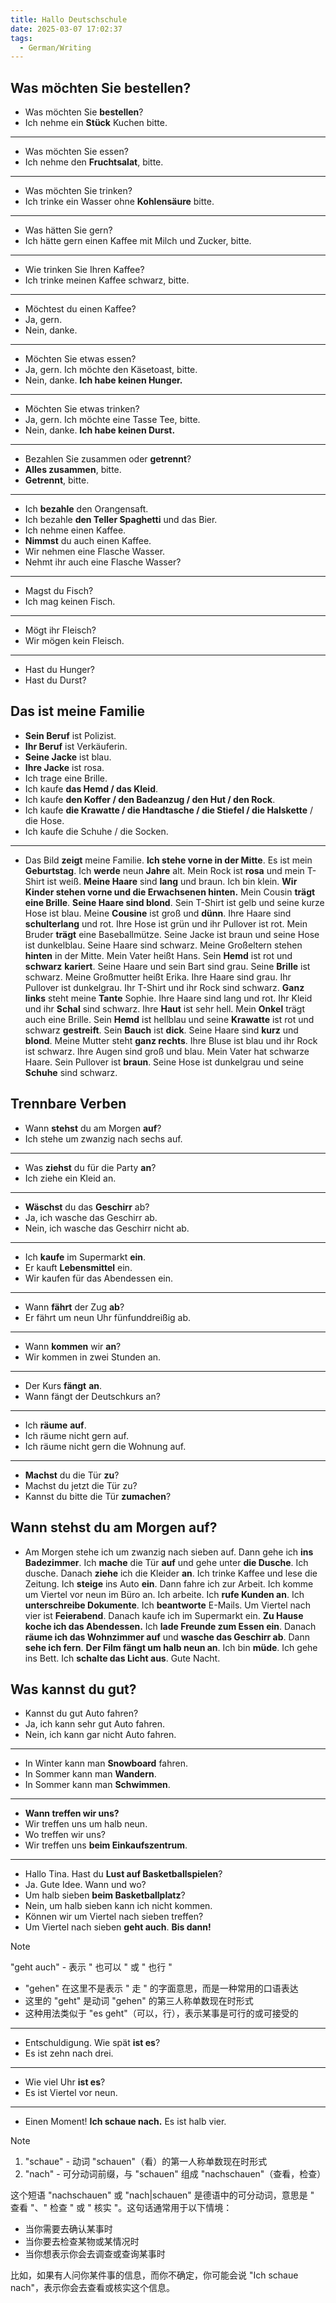 ```yaml
---
title: Hallo Deutschschule
date: 2025-03-07 17:02:37
tags:
  - German/Writing
---
```


## Was möchten Sie bestellen?

- Was möchten Sie **bestellen**?
- Ich nehme ein **Stück** Kuchen bitte.
---
- Was möchten Sie essen?
- Ich nehme den **Fruchtsalat**, bitte.
---
- Was möchten Sie trinken?
- Ich trinke ein Wasser ohne **Kohlensäure** bitte.
---
- Was hätten Sie gern?
- Ich hätte gern einen Kaffee mit Milch und Zucker, bitte.
---
- Wie trinken Sie Ihren Kaffee?
- Ich trinke meinen Kaffee schwarz, bitte.
---
- Möchtest du einen Kaffee?
- Ja, gern.
- Nein, danke.
---
- Möchten Sie etwas essen?
- Ja, gern. Ich möchte den Käsetoast, bitte.
- Nein, danke. **Ich habe keinen Hunger.**
---
- Möchten Sie etwas trinken?
- Ja, gern. Ich möchte eine Tasse Tee, bitte.
- Nein, danke. **Ich habe keinen Durst.**
---
- Bezahlen Sie zusammen oder **getrennt**?
- **Alles zusammen**, bitte.
- **Getrennt**, bitte.
---
- Ich **bezahle** den Orangensaft.
- Ich bezahle **den Teller Spaghetti** und das Bier.
- Ich nehme einen Kaffee.
- **Nimmst** du auch einen Kaffee.
- Wir nehmen eine Flasche Wasser.
- Nehmt ihr auch eine Flasche Wasser?
---
- Magst du Fisch?
- Ich mag keinen Fisch.
---
- Mögt ihr Fleisch?
- Wir mögen kein Fleisch.
---
- Hast du Hunger?
- Hast du Durst?

## Das ist meine Familie

- **Sein Beruf** ist Polizist.
- **Ihr Beruf** ist Verkäuferin.
- **Seine Jacke** ist blau.
- **Ihre Jacke** ist rosa.
- Ich trage eine Brille.
- Ich kaufe **das Hemd / das Kleid**.
- Ich kaufe **den Koffer / den Badeanzug / den Hut / den Rock**.
- Ich kaufe **die Krawatte / die Handtasche / die Stiefel / die Halskette** / die Hose.
- Ich kaufe die Schuhe / die Socken.
---
- Das Bild **zeigt** meine Familie. **Ich stehe vorne in der Mitte**. Es ist mein **Geburtstag**. Ich **werde** neun **Jahre** alt. Mein Rock ist **rosa** und mein T-Shirt ist weiß. **Meine Haare** sind **lang** und braun. Ich bin klein. **Wir Kinder stehen vorne und die Erwachsenen hinten.** Mein Cousin **trägt eine Brille**. **Seine Haare sind blond**. Sein T-Shirt ist gelb und seine kurze Hose ist blau. Meine **Cousine** ist groß und **dünn**. Ihre Haare sind **schulterlang** und rot. Ihre Hose ist grün und ihr Pullover ist rot. Mein Bruder **trägt** eine Baseballmütze. Seine Jacke ist braun und seine Hose ist dunkelblau. Seine Haare sind schwarz. Meine Großeltern stehen **hinten** in der Mitte. Mein Vater heißt Hans. Sein **Hemd** ist rot und **schwarz** **kariert**. Seine Haare und sein Bart sind grau. Seine **Brille** ist schwarz. Meine Großmutter heißt Erika. Ihre Haare sind grau. Ihr Pullover ist dunkelgrau. Ihr T-Shirt und ihr Rock sind schwarz. **Ganz links** steht meine **Tante** Sophie. Ihre Haare sind lang und rot. Ihr Kleid und ihr **Schal** sind schwarz. Ihre **Haut** ist sehr hell. Mein **Onkel** trägt auch eine Brille. Sein **Hemd** ist hellblau und seine **Krawatte** ist rot und schwarz **gestreift**. Sein **Bauch** ist **dick**. Seine Haare sind **kurz** und **blond**. Meine Mutter steht **ganz rechts**. Ihre Bluse ist blau und ihr Rock ist schwarz. Ihre Augen sind groß und blau. Mein Vater hat schwarze Haare. Sein Pullover ist **braun**. Seine Hose ist dunkelgrau und seine **Schuhe** sind schwarz.

## Trennbare Verben

- Wann **stehst** du am Morgen **auf**?
- Ich stehe um zwanzig nach sechs auf.
---
- Was **ziehst** du für die Party **an**?
- Ich ziehe ein Kleid an.
---
- **Wäschst** du das **Geschirr** ab?
- Ja, ich wasche das Geschirr ab.
- Nein, ich wasche das Geschirr nicht ab.
---
- Ich **kaufe** im Supermarkt **ein**.
- Er kauft **Lebensmittel** ein.
- Wir kaufen für das Abendessen ein.
---
- Wann **fährt** der Zug **ab**?
- Er fährt um neun Uhr fünfunddreißig ab.
---
- Wann **kommen** wir **an**?
- Wir kommen in zwei Stunden an.
---
- Der Kurs **fängt** **an**.
- Wann fängt der Deutschkurs an?
---
- Ich **räume** **auf**.
- Ich räume nicht gern auf.
- Ich räume nicht gern die Wohnung auf.
---
- **Machst** du die Tür **zu**?
- Machst du jetzt die Tür zu?
- Kannst du bitte die Tür **zumachen**?

## Wann stehst du am Morgen auf?

- Am Morgen stehe ich um zwanzig nach sieben auf. Dann gehe ich **ins Badezimmer**. Ich **mache** die Tür **auf** und gehe unter **die Dusche**. Ich dusche. Danach **ziehe** ich die Kleider **an**. Ich trinke Kaffee und lese die Zeitung. Ich **steige** ins Auto **ein**. Dann fahre ich zur Arbeit. Ich komme um Viertel vor neun im Büro an. Ich arbeite. Ich **rufe Kunden an**. Ich **unterschreibe Dokumente**. Ich **beantworte** E-Mails. Um Viertel nach vier ist **Feierabend**. Danach kaufe ich im Supermarkt ein. **Zu Hause koche ich das Abendessen.** Ich **lade Freunde zum Essen ein**. Danach **räume ich das Wohnzimmer auf** und **wasche das Geschirr ab**. Dann **sehe ich fern**. **Der Film fängt um halb neun an**. Ich bin **müde**. Ich gehe ins Bett. Ich **schalte das Licht aus**. Gute Nacht.

## Was kannst du gut?

- Kannst du gut Auto fahren?
- Ja, ich kann sehr gut Auto fahren.
- Nein, ich kann gar nicht Auto fahren.
---
- In Winter kann man **Snowboard** fahren.
- In Sommer kann man **Wandern**.
- In Sommer kann man **Schwimmen**.
---
- **Wann treffen wir uns?**
- Wir treffen uns um halb neun.
- Wo treffen wir uns?
- Wir treffen uns **beim Einkaufszentrum**.
---
- Hallo Tina. Hast du **Lust auf Basketballspielen**?
- Ja. Gute Idee. Wann und wo?
- Um halb sieben **beim Basketballplatz**?
- Nein, um halb sieben kann ich nicht kommen.
- Können wir um Viertel nach sieben treffen?
- Um Viertel nach sieben **geht auch**. **Bis dann!**

> [!NOTE]
>
> "geht auch" - 表示 " 也可以 " 或 " 也行 "
>
> - "gehen" 在这里不是表示 " 走 " 的字面意思，而是一种常用的口语表达
> - 这里的 "geht" 是动词 "gehen" 的第三人称单数现在时形式
> - 这种用法类似于 "es geht"（可以，行），表示某事是可行的或可接受的

---
- Entschuldigung. Wie spät **ist es**?
- Es ist zehn nach drei.
---
- Wie viel Uhr **ist es**?
- Es ist Viertel vor neun.
---
- Einen Moment! **Ich schaue nach.** Es ist halb vier.

> [!NOTE]
>
> 1. "schaue" - 动词 "schauen"（看）的第一人称单数现在时形式
> 2. "nach" - 可分动词前缀，与 "schauen" 组成 "nachschauen"（查看，检查）
>
> 这个短语 "nachschauen" 或 "nach|schauen" 是德语中的可分动词，意思是 " 查看 "、" 检查 " 或 " 核实 "。这句话通常用于以下情境：
>
> - 当你需要去确认某事时
> - 当你要去检查某物或某情况时
> - 当你想表示你会去调查或查询某事时
>
> 比如，如果有人问你某件事的信息，而你不确定，你可能会说 "Ich schaue nach"，表示你会去查看或核实这个信息。
